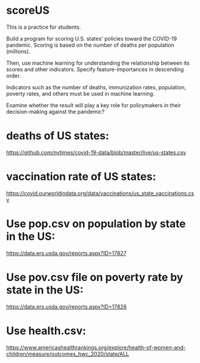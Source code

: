 # scoreUS
This is a practice for students.

Build a program for scoring U.S. states' policies toward the COVID-19 pandemic. 
Scoring is based on the number of deaths per population (millions).

Then, use machine learning for understanding the relationship between its scores and other indicators.
Specify feature-importances in descending order.

Indicators such as the number of deaths, immunization rates, population, 
poverty rates, and others must be used in machine learning.

Examine whether the result will play a key role for policymakers in their decision-making against the pandemic?

# deaths of US states:

https://github.com/nytimes/covid-19-data/blob/master/live/us-states.csv

# vaccination rate of US states:

https://covid.ourworldindata.org/data/vaccinations/us_state_vaccinations.csv

# Use pop.csv on population by state in the US:

https://data.ers.usda.gov/reports.aspx?ID=17827

# Use pov.csv file on poverty rate by state in the US:

https://data.ers.usda.gov/reports.aspx?ID=17826

# Use health.csv:

https://www.americashealthrankings.org/explore/health-of-women-and-children/measure/outcomes_hwc_2020/state/ALL


